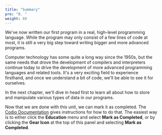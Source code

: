 ```yaml
---
title: "Summary"
pre: "8. "
weight: 80
---
```


We've now written our first program in a real, high-level programming language. While the program may only consist of a few lines of code at most, it is still a very big step toward writing bigger and more advanced programs.

Computer technology has some quite a long way since the 1950s, but the same needs that drove the development of compilers and interpreters continue today to drive the development of more advanced programming languages and related tools. It's a very exciting field to experience firsthand, and once we understand a bit of code, we'll be able to see it for ourselves. 

In the next chapter, we'll dive in head first to learn all about how to store and manipulate various types of data in our programs.

Now that we are done with this unit, we can mark it as completed. The [Codio Documentation](https://docs.codio.com/students/courses/complete-assignment.html) gives instructions for how to do that. The easiest way is to either click the **Education** menu and select **Mark as Completed**, or by clicking the **Gear Icon** at the top of this panel and selecting **Mark as Completed**. 